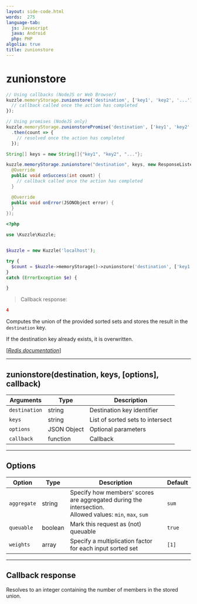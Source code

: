 ```yaml
---
layout: side-code.html
words:  275
language-tab:
  js: Javascript
  java: Android
  php: PHP
algolia: true
title: zunionstore
---
```


# zunionstore

```js
// Using callbacks (NodeJS or Web Browser)
kuzzle.memoryStorage.zunionstore('destination', ['key1', 'key2', '...'], function (err, count) {
  // callback called once the action has completed
});

// Using promises (NodeJS only)
kuzzle.memoryStorage.zunionstorePromise('destination', ['key1', 'key2', '...'])
  .then(count => {
    // resolved once the action has completed
  });
```

```java
String[] keys = new String[]{"key1", "key2", "..."};

kuzzle.memoryStorage.zunionstore("destination", keys, new ResponseListener<Long>() {
  @Override
  public void onSuccess(int count) {
    // callback called once the action has completed
  }

  @Override
  public void onError(JSONObject error) {
  }
});
```

```php
<?php

use \Kuzzle\Kuzzle;


$kuzzle = new Kuzzle('localhost');

try {
  $count = $kuzzle->memoryStorage()->zunionstore('destination', ['key1', 'key2', '...']);
}
catch (ErrorException $e) {

}
```

> Callback response:

```json
4
```

Computes the union of the provided sorted sets and stores the result in the `destination` key.

If the destination key already exists, it is overwritten.

[[_Redis documentation_]](https://redis.io/commands/zunionstore)

---

## zunionstore(destination, keys, [options], callback)

| Arguments | Type | Description |
|---------------|---------|----------------------------------------|
| `destination` | string | Destination key identifier |
| `keys` | string | List of sorted sets to intersect |
| `options` | JSON Object | Optional parameters |
| `callback` | function | Callback |

---

## Options

| Option | Type | Description | Default |
|---------------|---------|----------------------------------------|---------|
| `aggregate` | string | Specify how members' scores are aggregated during the intersection.<br/>Allowed values: `min`, `max`, `sum` | `sum` |
| `queuable` | boolean | Mark this request as (not) queuable | `true` |
| `weights` | array | Specify a multiplication factor for each input sorted set | `[1]` |


---

## Callback response

Resolves to an integer containing the number of members in the stored union.
